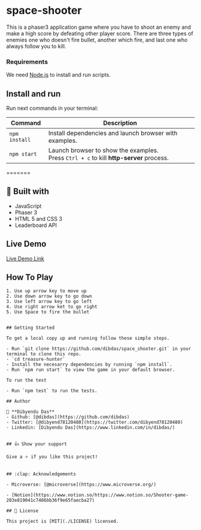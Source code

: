 
# space-shooter

This is a phaser3 application game where you have to shoot an enemy and make a high score by defeating other player score. There are three types of enemies one who doesn't fire bullet, another which fire, and last one who always follow you to kill.

### Requirements

We need [Node.js](https://nodejs.org) to install and run scripts.

## Install and run

Run next commands in your terminal:

| Command | Description |
|---------|-------------|
| `npm install` | Install dependencies and launch browser with examples.|
| `npm start` | Launch browser to show the examples. <br> Press `Ctrl + c` to kill **http-server** process. |
=======

## 🔧 Built with

- JavaScript
- Phaser 3
- HTML 5 and CSS 3
- Leaderboard API

## Live Demo
[Live Demo Link](https://dibdas.github.io/space_shooter/)

## How To Play<a name = "play"></a>

```
1. Use up arrow key to move up
2. Use down arrow key to go down
3. Use left arrow key to go left
4. Use right arrow ket to go right
5. Use Space to fire the bullet

```
~~~

## Getting Started

To get a local copy up and running follow these simple steps.

- Run `git clone https://github.com/dibdas/space_shooter.git` in your terminal to clone this repo.
- `cd treasure-hunter`
- Install the necesarry dependencies by running `npm install`.
- Run `npm run start` to view the game in your default browser.

To run the test

- Run `npm test` to run the tests.

## Author

👤 **Dibyendu Das**
- Github: [@dibdas](https://github.com/dibdas)
- Twitter: [@dibyend78120480](https://twitter.com/dibyend78120480)
- Linkedin: [Dibyendu Das](https://www.linkedin.com/in/dibdas/)


## 👍 Show your support

Give a ⭐️ if you like this project!


## :clap: Acknowledgements

- Microverse: [@microverse](https://www.microverse.org/)

- [Notion](https://www.notion.so/https://www.notion.so/Shooter-game-203e819041c7486bb36f9e65faecba27)

## 📝 License

This project is [MIT](./LICENSE) licensed.


